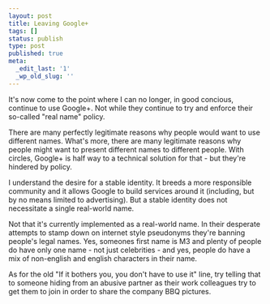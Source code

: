 ```yaml
---
layout: post
title: Leaving Google+
tags: []
status: publish
type: post
published: true
meta:
  _edit_last: '1'
  _wp_old_slug: ''
---
```

It&#39;s now come to the point where I can no longer, in good concious, continue to use Google+. Not while they continue to try and enforce their so-called &quot;real name&quot; policy.

There are many perfectly legitimate reasons why people would want to use different names. What&#39;s more, there are many legitimate reasons why people might want to present different names to different people. With circles, Google+ is half way to a technical solution for that - but they&#39;re hindered by policy.

I understand the desire for a stable identity. It breeds a more responsible community and it allows Google to build services around it (including, but by no means limited to advertising). But a stable identity does not necessitate a single real-world name.

Not that it&#39;s currently implemented as a real-world name. In their desperate attempts to stamp down on internet style pseudonyms they&#39;re banning people&#39;s legal names. Yes, someones first name is M3 and plenty of people do have only one name - not just celebrities - and yes, people do have a mix of non-english and english characters in their name.

As for the old &quot;If it bothers you, you don&#39;t have to use it&quot; line, try telling that to someone hiding from an abusive partner as their work colleagues try to get them to join in order to share the company BBQ pictures.
